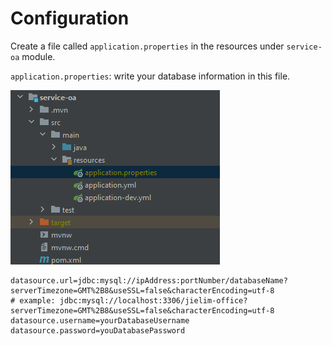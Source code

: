 # Configuration

Create a file called `application.properties` in the resources under `service-oa` module.

`application.properties`: write your database information in this file.

![service-oa file structure](./note_assets/image.png)

```properties
datasource.url=jdbc:mysql://ipAddress:portNumber/databaseName?serverTimezone=GMT%2B8&useSSL=false&characterEncoding=utf-8 
# example: jdbc:mysql://localhost:3306/jielim-office?serverTimezone=GMT%2B8&useSSL=false&characterEncoding=utf-8
datasource.username=yourDatabaseUsername
datasource.password=youDatabasePassword
```
